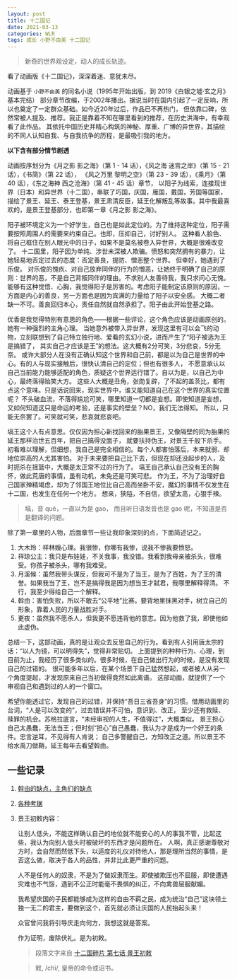```yaml
---
layout: post
title: 十二国记
date: 2021-03-13
categories: WLR  
tags: 成长 小野不由美 十二国记
---
```


> 新奇的世界观设定，动人的成长轨迹。

看了动画版《十二国记》，深深着迷、意犹未尽。

动画基于 `小野不由美` 的同名小说（1995年开始出版，到 2019《白银之墟·玄之月》基本完结）
部分章节改编，于2002年播出。据说当时在国内引起了一定反响，所以也奠定了一定群众基础。如今近20年过后，作品已不再热门，
但依靠口碑，依然常被人提及、推荐。我正是靠着不知在哪里看到的推荐，在历史洪海中，有幸观看了此作品。
其依托中国历史并精心构筑的神秘、厚重、广博的异世界，其描绘的不同人认知自我、与自我抗争的历程，是最吸引我的地方。

**以下含有部分情节剧透**

动画按序划分为《月之影 影之海》（第 1 - 14 话），《风之海 迷宫之岸》（第 15 - 21 话），《书简》（第 22 话），
《风之万里 黎明之空》（第 23 - 39 话），《乘月》（第 40 话），《东之海神 西之沧海》（第 41 - 45 话）章节，
以阳子为线索，连接现世界（日本）和异世界（十二国），串联了巧国，庆国，雁国，戴国，芳国等国家，
描绘了景王、延王、泰王登基，景王肃清反臣，延王化解叛乱等故事。其中我最喜欢的，是景王登基部分，也即第一章《月之影 影之海》。

阳子被环境定义为一个好学生，自己也是如此定位的。为了维持这种定位，阳子需要按照周围人的需要来约束自己。也即，压抑自己，讨好别人。
这种看人脸色、将自己框住在别人眼光中的日子，如果不是莫名被卷入异世界，大概是很难改变了。
十二国里，阳子因为单纯、涉世未深被人欺骗。愤怒和突然拥有的暴力，让她轻易地否定过去的态度：否定善良，提防、憎恶整个世界。
但幸好，她遇到了乐俊。
对乐俊的愧疚、对自己放弃同伴的行为的憎恶，让她终于明确了自己的原则：世界的恶，不是自己背叛同伴的理由。不求别人友善待我，我只求问心无愧。
能够有这种觉悟、心胸，我觉得阳子是厉害的。考虑阳子能制定该原则的原因，一方面是内心的善良，另一方面也是因为宾满的力量给了阳子以安全感。
大概二者缺一不可。善良回归本心，责任自然就自然承担了。阳子由此开始登基之路。

优香是我觉得特别有意思的角色——根据一些评论，这个角色应该是动画原创的。她有一种强烈的主角心理。
当她意外被带入异世界，发现这里有可以会飞的动物，立刻联想到了自己特立独行地、爱看的玄幻小说，进而产生了“阳子被选为王是搞错了，
其实自己才应该是王”的想法。这大概有2分可笑，3分悲哀，5分无奈。
或许大部分人在没有正确认知这个世界和自己前，都是以为自己是世界的中心。有的人与现实接触后，很快认清自己的定位；但也有很多人，
不愿意承认以自己当前能力能够适配的角色，质疑这个世界运行错了。自以为是，以自己为中心，最终落得贻笑大方。
这些人大概是丑角，张勋复辟，了不起的盖茨比，都有点这个意味。只是话说回来，现实世界中，谁又能知道自己在这个世界的真实位置呢？
不头破血流，不落得尴尬可笑，哪里知道一切都是妄想。即使知道是妄想，又如何知道这只是命运的考验，还是事实的壁垒？NO，我们无法得知。
所以，只能无奈罢了。可笑就可笑，悲哀就悲哀吧。

塙王这个人有点意思。仅仅因为担心新找回来的胎果景王，又像隔壁的同为胎果的延王那样治世五百年，把自己搞得没面子，
就要扶持伪王，对景王千般下杀手。初看难以理解，但细想，我自己是完全相信的。每个人都害怕落后，本来就弱、却地位崇高的人尤其害怕。
对于未来要把自己比下去，但现在却还没起步的人，及时扼杀在摇篮中，大概是太正常不过的行为了。
塙王自己承认自己没有王的胸怀，做此荒唐的事情，虽有动机，未免还是可笑可悲。
作为王，不为了治理好自己国家殚精竭虑，却为了邻国王地位比自己高而坐卧不安，魔幻的事情不仅发生在十二国，也发生在任何一个地方。
想来，狭隘，不自信，欲望太高，心狠手辣。

> 塙，音 què，一直以为是 gao， 而且听日语发音也是 gao 呢，不知道是否是翻译的问题。

除了第一章里的人物，后面章节一些让我印象深刻的点，下面简述记之。

1. 大木玲：祥林嫂心理。我很惨，你哪有我惨，说我不惨我要愤怒。
2. 祥琼公主：我只是布娃娃，不关我事，我没错。我看到我母亲被杀头，很难受。你孩子被杀头，哪有我难受。
3. 月溪候：虽然我带头谋反，但我可不是为了当王，是为了百姓，为了王的清誉。如果我当了王，岂不是搞得我是因为想当王才弑君，我哪里解释得清。
不行，我至少得给自己一个解释。
4. 斡由：害怕失败，所以不敢去“公平地”比赛。要背地里抹黑对手，树立自己的形象，靠着人民的力量战胜对手。
5. 更夜：虽然我不愿杀人，但我更不愿违背他的意志。因为他救了我，即使他如此虚伪。

总结一下，这部动画，真的是让观众去反思自己的行为。看到有人引用唐太宗的话：“以人为镜，可以明得失”，觉得非常贴切。
上面提到的种种行为、心理，到目前为止，我经历了很多类似的。很多时候，在自己做出行为的时候，是没有发现自己的过错的。
很可能多年以后，在某个场景下自己猛然想起，或者被人从另一个角度提起，才发现原来自己当初做得竟然如此离谱。
这部动画，就提供了一个审视自己和遇到过的人的一个窗口。

希望你能透过它，发现自己的过错，并保持“吾日三省吾身”的习惯。借用动画里的台词，“人是可以改变的”，过去错误并不可怕，意识到、改正，
至少还有救赎、赎罪的机会。苏格拉底言，“未经审视的人生，不值得过”，大概类似。
景王担心自己太愚蠢，无法当王；但时刻“担心”自己愚蠢，我认为才是成为一个好王的条件。忠言逆耳，不见得有人肯说；
自己多警醒自己，方知改正之道。所以景王不给水禹刀做鞘，延王每年去看望斡由。

## 一些记录

1. [斡由的缺点，主角们的缺点](https://movie.douban.com/review/5828873/)
2. [各种考据](https://movie.douban.com/review/6563989/)
3. 景王初敕内容：
   
   让别人低头，不能这样确认自己的地位就不能安心的人的事我不管，比起这些，我认为向别人低头时被破坏的东西才是问题所在。
   人啊，真正感谢尊敬对方时，会自然而然低下头，以适度的礼仪对待他人，那是理所当然的事情，是否这么做，取决于各人的品性，并非比此更严重的问题。
   
   人不是任何人的奴隶，不是为了做奴隶而生。即使被欺压也不屈服，即使遭遇灾难也不气馁，遇到不公正时能毫不畏惧的纠正，不向禽兽屈服献媚。
   
   我希望庆国的子民都能够成为这样的自由不羁之民，成为统治“自己”这块领土独一无二的君主，要做到这个，首先就必须让庆国的人民抬起头来！
  
   众官曾问我将引导庆走向何方，我想这就是答案。

   作为证明，废除伏礼。是为初敕。

   > 段落文字来自 [十二国碎片 第七话 景王初敕](http://blog.sina.com.cn/s/blog_4ea4074501008ckd.html)

   > 敕, /chì/, 皇帝的命令或诏书。
